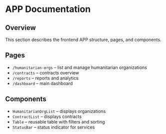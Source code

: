 # APP Documentation

## Overview
This section describes the frontend APP structure, pages, and components.

## Pages
- `/humanitarian-orgs` – list and manage humanitarian organizations
- `/contracts` – contracts overview
- `/reports` – reports and analytics
- `/dashboard` – main dashboard

## Components
- `HumanitarianOrgList` – displays organizations
- `ContractList` – displays contracts
- `Table` – reusable table with filters and sorting
- `StatusBar` – status indicator for services
